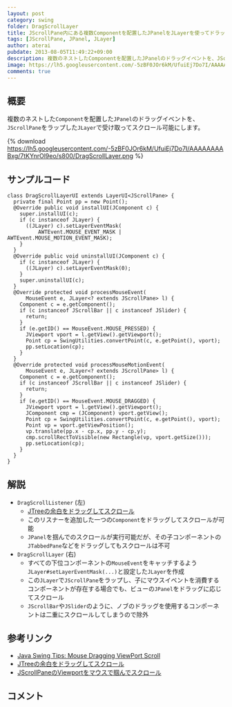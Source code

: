 ```yaml
---
layout: post
category: swing
folder: DragScrollLayer
title: JScrollPane内にある複数Componentを配置したJPanelをJLayerを使ってドラッグスクロール
tags: [JScrollPane, JPanel, JLayer]
author: aterai
pubdate: 2013-08-05T11:49:22+09:00
description: 複数のネストしたComponentを配置したJPanelのドラッグイベントを、JScrollPaneをラップしたJLayerで受け取ってスクロール可能にします。
image: https://lh5.googleusercontent.com/-5zBF0JOr6kM/UfuiEj7Do7I/AAAAAAAABxg/7tKYnrOl9eo/s800/DragScrollLayer.png
comments: true
---
```

## 概要
複数のネストした`Component`を配置した`JPanel`のドラッグイベントを、`JScrollPane`をラップした`JLayer`で受け取ってスクロール可能にします。

{% download https://lh5.googleusercontent.com/-5zBF0JOr6kM/UfuiEj7Do7I/AAAAAAAABxg/7tKYnrOl9eo/s800/DragScrollLayer.png %}

## サンプルコード
<pre class="prettyprint"><code>class DragScrollLayerUI extends LayerUI&lt;JScrollPane&gt; {
  private final Point pp = new Point();
  @Override public void installUI(JComponent c) {
    super.installUI(c);
    if (c instanceof JLayer) {
      ((JLayer) c).setLayerEventMask(
          AWTEvent.MOUSE_EVENT_MASK | AWTEvent.MOUSE_MOTION_EVENT_MASK);
    }
  }
  @Override public void uninstallUI(JComponent c) {
    if (c instanceof JLayer) {
      ((JLayer) c).setLayerEventMask(0);
    }
    super.uninstallUI(c);
  }
  @Override protected void processMouseEvent(
      MouseEvent e, JLayer&lt;? extends JScrollPane&gt; l) {
    Component c = e.getComponent();
    if (c instanceof JScrollBar || c instanceof JSlider) {
      return;
    }
    if (e.getID() == MouseEvent.MOUSE_PRESSED) {
      JViewport vport = l.getView().getViewport();
      Point cp = SwingUtilities.convertPoint(c, e.getPoint(), vport);
      pp.setLocation(cp);
    }
  }
  @Override protected void processMouseMotionEvent(
      MouseEvent e, JLayer&lt;? extends JScrollPane&gt; l) {
    Component c = e.getComponent();
    if (c instanceof JScrollBar || c instanceof JSlider) {
      return;
    }
    if (e.getID() == MouseEvent.MOUSE_DRAGGED) {
      JViewport vport = l.getView().getViewport();
      JComponent cmp = (JComponent) vport.getView();
      Point cp = SwingUtilities.convertPoint(c, e.getPoint(), vport);
      Point vp = vport.getViewPosition();
      vp.translate(pp.x - cp.x, pp.y - cp.y);
      cmp.scrollRectToVisible(new Rectangle(vp, vport.getSize()));
      pp.setLocation(cp);
    }
  }
}
</code></pre>

## 解説
- `DragScrollListener` (左)
    - [JTreeの余白をドラッグしてスクロール](https://ateraimemo.com/Swing/TreeDragScroll.html)
    - このリスナーを追加した一つの`Component`をドラッグしてスクロールが可能
    - `JPanel`を掴んでのスクロールが実行可能だが、その子コンポーネントの`JTabbedPane`などをドラッグしてもスクロールは不可
- `DragScrollLayer` (右)
    - すべての下位コンポーネントの`MouseEvent`をキャッチするよう`JLayer#setLayerEventMask(...)`と設定した`JLayer`を作成
    - この`JLayer`で`JScrollPane`をラップし、子にマウスイベントを消費するコンポーネントが存在する場合でも、ビューの`JPanel`をドラッグに応じてスクロール
    - `JScrollBar`や`JSlider`のように、ノブのドラッグを使用するコンポーネントは二重にスクロールしてしまうので除外

<!-- dummy comment line for breaking list -->

## 参考リンク
- [Java Swing Tips: Mouse Dragging ViewPort Scroll](https://java-swing-tips.blogspot.com/2009/03/mouse-dragging-viewport-scroll.html)
- [JTreeの余白をドラッグしてスクロール](https://ateraimemo.com/Swing/TreeDragScroll.html)
- [JScrollPaneのViewportをマウスで掴んでスクロール](https://ateraimemo.com/Swing/HandScroll.html)

<!-- dummy comment line for breaking list -->

## コメント
